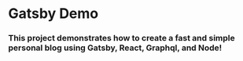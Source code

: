 # Gatsby Demo

### This project demonstrates how to create a fast and simple personal blog using Gatsby, React, Graphql, and Node!
